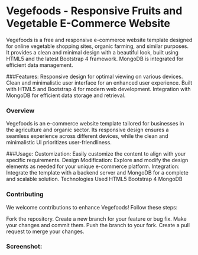 # Vegefoods - Responsive Fruits and Vegetable E-Commerce Website
Vegefoods is a free and responsive e-commerce website template designed for online vegetable shopping sites, organic farming, and similar purposes. It provides a clean and minimal design with a beautiful look, built using HTML5 and the latest Bootstrap 4 framework. MongoDB is integrated for efficient data management.

###Features:
Responsive design for optimal viewing on various devices.
Clean and minimalistic user interface for an enhanced user experience.
Built with HTML5 and Bootstrap 4 for modern web development.
Integration with MongoDB for efficient data storage and retrieval.
### Overview
Vegefoods is an e-commerce website template tailored for businesses in the agriculture and organic sector. Its responsive design ensures a seamless experience across different devices, while the clean and minimalistic UI prioritizes user-friendliness.

###Usage:
Customization: Easily customize the content to align with your specific requirements.
Design Modification: Explore and modify the design elements as needed for your unique e-commerce platform.
Integration: Integrate the template with a backend server and MongoDB for a complete and scalable solution.
Technologies Used
HTML5
Bootstrap 4
MongoDB
### Contributing
We welcome contributions to enhance Vegefoods! Follow these steps:

Fork the repository.
Create a new branch for your feature or bug fix.
Make your changes and commit them.
Push the branch to your fork.
Create a pull request to merge your changes.

### Screenshot:
